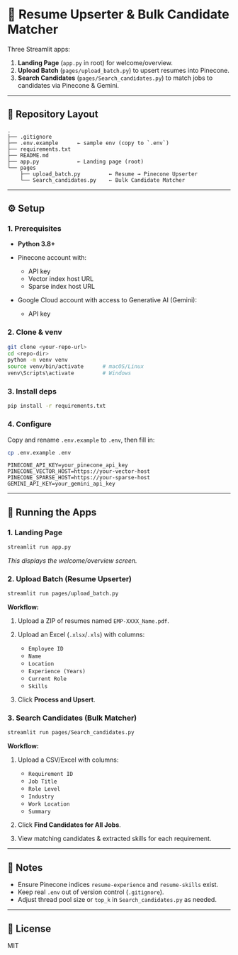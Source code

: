 # 📄 Resume Upserter & Bulk Candidate Matcher

Three Streamlit apps:

1. **Landing Page** (`app.py` in root) for welcome/overview.
2. **Upload Batch** (`pages/upload_batch.py`) to upsert resumes into Pinecone.
3. **Search Candidates** (`pages/Search_candidates.py`) to match jobs to candidates via Pinecone & Gemini.

---

## 📁 Repository Layout

```
.
├── .gitignore
├── .env.example      ← sample env (copy to `.env`)
├── requirements.txt
├── README.md
├── app.py            ← Landing page (root)
└── pages
    ├── upload_batch.py         ← Resume → Pinecone Upserter
    └── Search_candidates.py    ← Bulk Candidate Matcher
```

---

## ⚙️ Setup

### 1. Prerequisites

* **Python 3.8+**
* Pinecone account with:

  * API key
  * Vector index host URL
  * Sparse index host URL
* Google Cloud account with access to Generative AI (Gemini):

  * API key

### 2. Clone & venv

```bash
git clone <your-repo-url>
cd <repo-dir>
python -m venv venv
source venv/bin/activate      # macOS/Linux
venv\Scripts\activate         # Windows
```

### 3. Install deps

```bash
pip install -r requirements.txt
```

### 4. Configure

Copy and rename `.env.example` to `.env`, then fill in:

```bash
cp .env.example .env
```

```dotenv
PINECONE_API_KEY=your_pinecone_api_key
PINECONE_VECTOR_HOST=https://your-vector-host
PINECONE_SPARSE_HOST=https://your-sparse-host
GEMINI_API_KEY=your_gemini_api_key
```

---

## 🚀 Running the Apps

### 1. Landing Page

```bash
streamlit run app.py
```

*This displays the welcome/overview screen.*

### 2. Upload Batch (Resume Upserter)

```bash
streamlit run pages/upload_batch.py
```

**Workflow:**

1. Upload a ZIP of resumes named `EMP-XXXX_Name.pdf`.
2. Upload an Excel (`.xlsx`/`.xls`) with columns:

   * `Employee ID`
   * `Name`
   * `Location`
   * `Experience (Years)`
   * `Current Role`
   * `Skills`
3. Click **Process and Upsert**.

### 3. Search Candidates (Bulk Matcher)

```bash
streamlit run pages/Search_candidates.py
```

**Workflow:**

1. Upload a CSV/Excel with columns:

   * `Requirement ID`
   * `Job Title`
   * `Role Level`
   * `Industry`
   * `Work Location`
   * `Summary`
2. Click **Find Candidates for All Jobs**.
3. View matching candidates & extracted skills for each requirement.

---

## 📝 Notes

* Ensure Pinecone indices `resume-experience` and `resume-skills` exist.
* Keep real `.env` out of version control (`.gitignore`).
* Adjust thread pool size or `top_k` in `Search_candidates.py` as needed.

---

## 📜 License

MIT
